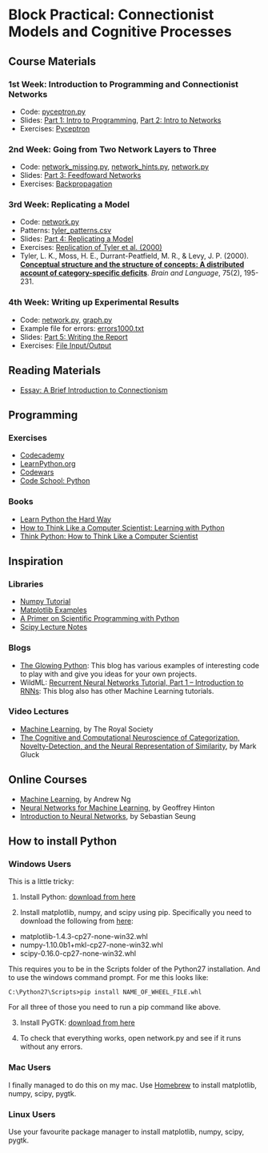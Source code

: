 # Block Practical: Connectionist Models and Cognitive Processes

## Course Materials
### 1st Week: Introduction to Programming and Connectionist Networks
- Code: [pyceptron.py](https://github.com/oliviaguest/connectionism/raw/master/week1/pyceptron.py)
- Slides: [Part 1: Intro to Programming](https://github.com/oliviaguest/connectionism/raw/master/week1/slides/part_1_slides.pdf), [Part 2: Intro to Networks](https://github.com/oliviaguest/connectionism/raw/master/week1/slides/part_2_slides.pdf)
- Exercises: [Pyceptron](https://github.com/oliviaguest/connectionism/raw/master/week1/exercises/exercises.pdf)

### 2nd Week: Going from Two Network Layers to Three
- Code: [network_missing.py](https://github.com/oliviaguest/connectionism/raw/master/week2/network_missing.py), [network_hints.py](https://github.com/oliviaguest/connectionism/raw/master/week2/network_hints.py), [network.py](https://github.com/oliviaguest/connectionism/raw/master/week2/network.py)
- Slides: [Part 3: Feedfoward Networks](https://github.com/oliviaguest/connectionism/raw/master/week2/slides/part_3_slides.pdf)
- Exercises: [Backpropagation](https://github.com/oliviaguest/connectionism/raw/master/week2/exercises/exercises.pdf)

### 3rd Week: Replicating a Model
- Code: [network.py](https://github.com/oliviaguest/connectionism/raw/master/week3/network.py)
- Patterns: [tyler_patterns.csv](https://github.com/oliviaguest/connectionism/raw/master/week3/tyler_patterns.csv)
- Slides: [Part 4: Replicating a Model](https://github.com/oliviaguest/connectionism/raw/master/week3/slides/part_4_slides.pdf)
- Exercises: [Replication of Tyler et al. (2000)](https://github.com/oliviaguest/connectionism/raw/master/week3/exercises/exercises.pdf)
- Tyler, L. K., Moss, H. E., Durrant-Peatfield, M. R., & Levy, J. P. (2000). **[Conceptual structure and the structure of concepts: A distributed account of category-specific deficits](https://github.com/oliviaguest/connectionism/raw/master/week3/tyler_2000.pdf)**. *Brain and Language*, 75(2), 195-231.

### 4th Week: Writing up Experimental Results
- Code: [network.py](https://github.com/oliviaguest/connectionism/raw/master/week4/network.py), [graph.py](https://github.com/oliviaguest/connectionism/raw/master/week4/graph.py)
- Example file for errors: [errors1000.txt](https://github.com/oliviaguest/connectionism/raw/master/week4/errors1000.txt)
- Slides: [Part 5: Writing the Report](https://github.com/oliviaguest/connectionism/raw/master/week4/slides/part_5_slides.pdf)
- Exercises: [File Input/Output](https://github.com/oliviaguest/connectionism/raw/master/week4/exercises/exercises.pdf)

## Reading Materials
- [Essay: A Brief Introduction to Connectionism](http://kimplunkett.org.uk/secondtry/page31/page32/index.html)

## Programming
### Exercises
- [Codecademy](www.codecademy.com)
- [LearnPython.org](http://www.learnpython.org/)
- [Codewars](http://www.codewars.com/)
- [Code School: Python](https://www.codeschool.com/paths/python)

### Books
- [Learn Python the Hard Way](http://learnpythonthehardway.org/book/)
- [How to Think Like a Computer Scientist: Learning with Python](http://www.openbookproject.net/thinkcs/python/english2e/)
- [Think Python: How to Think Like a Computer Scientist](http://www.greenteapress.com/thinkpython/)

## Inspiration
### Libraries
- [Numpy Tutorial](http://www.python-course.eu/numpy.php)
- [Matplotlib Examples](http://matplotlib.org/1.4.0/examples/index.html)
- [A Primer on Scientific Programming with Python](https://hplgit.github.io/scipro-primer/slides/index.html)
- [Scipy Lecture Notes](http://www.scipy-lectures.org)

### Blogs
- [The Glowing Python](http://glowingpython.blogspot.co.uk/): This blog has various examples of interesting code to play with and give you ideas for your own projects.
- WildML: [Recurrent Neural Networks Tutorial, Part 1 – Introduction to RNNs](http://www.wildml.com/2015/09/recurrent-neural-networks-tutorial-part-1-introduction-to-rnns/): This blog also has other Machine Learning tutorials.

### Video Lectures
- [Machine Learning](https://www.youtube.com/playlist?list=PLg7f-TkW11iX3JlGjgbM2s8E1jKSXUTsG), by The Royal Society
- [The Cognitive and Computational Neuroscience of Categorization, Novelty-Detection, and the Neural Representation of Similarity](https://www.youtube.com/watch?v=2Ei6wFJ9kCc), by Mark Gluck

## Online Courses
- [Machine Learning](https://www.coursera.org/learn/machine-learning/), by Andrew Ng
- [Neural Networks for Machine Learning](https://www.coursera.org/course/neuralnets), by Geoffrey Hinton
- [Introduction to Neural Networks](http://ocw.mit.edu/courses/brain-and-cognitive-sciences/9-641j-introduction-to-neural-networks-spring-2005/index.htm), by Sebastian Seung

## How to install Python
### Windows Users
This is a little tricky:
1. Install Python: [download from here](https://www.python.org/ftp/python/2.7.10/python-2.7.10.msi)

2. Install matplotlib, numpy, and scipy using pip. Specifically you need to download the following from [here](http://www.lfd.uci.edu/~gohlke/pythonlibs/):
 - matplotlib-1.4.3-cp27-none-win32.whl
 - numpy-1.10.0b1+mkl-cp27-none-win32.whl
 - scipy-0.16.0-cp27-none-win32.whl
 
 This requires you to be in the Scripts folder of the Python27 installation. And to use the windows command prompt. For me this looks like:
```
C:\Python27\Scripts>pip install NAME_OF_WHEEL_FILE.whl
```
For all three of those you need to run a pip command like above.  

3. Install PyGTK: [download from here](http://ftp.gnome.org/pub/GNOME/binaries/win32/pygtk/2.24/pygtk-all-in-one-2.24.2.win32-py2.7.msi)

4. To check that everything works, open network.py and see if it runs without any errors.

### Mac Users
I finally managed to do this on my mac. Use [Homebrew](http://brew.sh/) to install matplotlib, numpy, scipy, pygtk.

### Linux Users
Use your favourite package manager to install matplotlib, numpy, scipy, pygtk.
